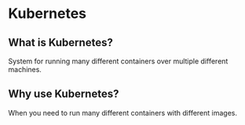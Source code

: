 # Kubernetes

## What is Kubernetes?
System for running many different containers over multiple different machines.

## Why use Kubernetes?
When you need to run many different containers with different images.
